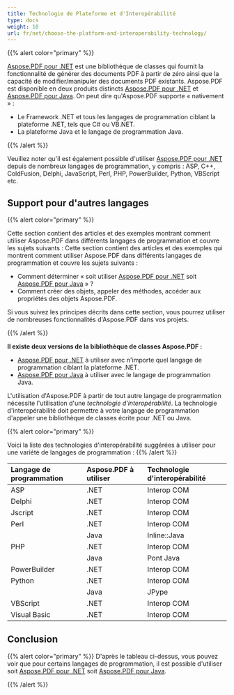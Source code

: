 ```yaml
---
title: Technologie de Plateforme et d'Interopérabilité
type: docs
weight: 10
url: fr/net/choose-the-platform-and-interoperability-technology/
---
```


{{% alert color="primary" %}}

[Aspose.PDF pour .NET](/pdf/net/) est une bibliothèque de classes qui fournit la fonctionnalité de générer des documents PDF à partir de zéro ainsi que la capacité de modifier/manipuler des documents PDF existants. Aspose.PDF est disponible en deux produits distincts [Aspose.PDF pour .NET](/pdf/net/) et [Aspose.PDF pour Java](/pdf/java/). On peut dire qu'Aspose.PDF supporte « nativement » :

- Le Framework .NET et tous les langages de programmation ciblant la plateforme .NET, tels que C# ou VB.NET.
- La plateforme Java et le langage de programmation Java.

{{% /alert %}}

Veuillez noter qu'il est également possible d'utiliser [Aspose.PDF pour .NET](/pdf/net/) depuis de nombreux langages de programmation, y compris : ASP, C++, ColdFusion, Delphi, JavaScript, Perl, PHP, PowerBuilder, Python, VBScript etc.

## Support pour d'autres langages

{{% alert color="primary" %}}

Cette section contient des articles et des exemples montrant comment utiliser Aspose.PDF dans différents langages de programmation et couvre les sujets suivants :
Cette section contient des articles et des exemples qui montrent comment utiliser Aspose.PDF dans différents langages de programmation et couvre les sujets suivants :

- Comment déterminer « soit utiliser [Aspose.PDF pour .NET](/pdf/net/) soit [Aspose.PDF pour Java](/pdf/java/) » ?
- Comment créer des objets, appeler des méthodes, accéder aux propriétés des objets Aspose.PDF.

Si vous suivez les principes décrits dans cette section, vous pourrez utiliser de nombreuses fonctionnalités d'Aspose.PDF dans vos projets.

{{% /alert %}}

**Il existe deux versions de la bibliothèque de classes Aspose.PDF :**

- [Aspose.PDF pour .NET](/pdf/net/) à utiliser avec n'importe quel langage de programmation ciblant la plateforme .NET.
- [Aspose.PDF pour Java](/pdf/java/) à utiliser avec le langage de programmation Java.

L'utilisation d'Aspose.PDF à partir de tout autre langage de programmation nécessite l'utilisation d'une *technologie d'interopérabilité*. La technologie d'interopérabilité doit permettre à votre langage de programmation d'appeler une bibliothèque de classes écrite pour .NET ou Java.

{{% alert color="primary" %}}

Voici la liste des technologies d'interopérabilité suggérées à utiliser pour une variété de langages de programmation :
{{% /alert %}}

|**Langage de programmation** |**Aspose.PDF à utiliser** |**Technologie d'interopérabilité** |
| :- | :- | :- |
|ASP |.NET |Interop COM |
|Delphi |.NET |Interop COM |
|Jscript |.NET |Interop COM |
|Perl |.NET |Interop COM |
| |Java |Inline::Java |
|PHP |.NET |Interop COM |
| |Java |Pont Java |
|PowerBuilder |.NET |Interop COM |
|Python |.NET |Interop COM |
| |Java |JPype |
|VBScript |.NET |Interop COM |
|Visual Basic |.NET |Interop COM |

## Conclusion

{{% alert color="primary" %}}
D'après le tableau ci-dessus, vous pouvez voir que pour certains langages de programmation, il est possible d'utiliser soit [Aspose.PDF pour .NET](/pdf/net/) soit [Aspose.PDF pour Java](/pdf/java/).

{{% /alert %}}
